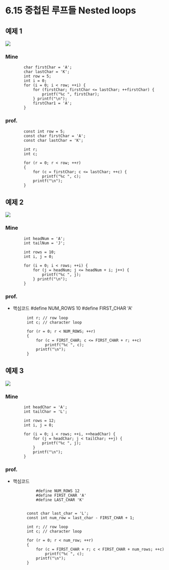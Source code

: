 # 6.15 중첩된 루프들 Nested loops

## 예제 1

<img src="https://github.com/uber9ma/following_C/blob/master/images/chapter6/while8.png?raw=true">

### Mine

    		char firstChar = 'A';
    		char lastChar = 'K';
    		int row = 5;
    		int i = 0;
    		for (i = 0; i < row; ++i) {
    			for (firstChar; firstChar <= lastChar; ++firstChar) {
    				printf("%c ", firstChar);
    			} printf("\n");
    			firstChar1 = 'A';
    		}

### prof.

    		const int row = 5;
    		const char firstChar = 'A';
    		const char lastChar = 'K';

    		int r;
    		int c;

    		for (r = 0; r < row; ++r)
    		{
    			for (c = firstChar; c <= lastChar; ++c) {
    				printf("%c ", c);
    			printf("\n");
    		}

## 예제 2

<img src="https://github.com/uber9ma/following_C/blob/master/images/chapter6/while9.png?raw=true">

### Mine

    		int headNum = 'A';
    		int tailNum = 'J';

    		int rows = 10;
    		int i, j = 0;

    		for (i = 0; i < rows; ++i) {
    			for (j = headNum; j <= headNum + i; j++) {
    				printf("%c ", j);
    			} printf("\n");
    		}

### prof.

- 핵심코드
  #define NUM_ROWS 10
  #define FIRST_CHAR 'A'


    		int r; // row loop
    		int c; // character loop

    		for (r = 0; r < NUM_ROWS; ++r)
    		{
    			for (c = FIRST_CHAR; c <= FIRST_CHAR + r; ++c)
    				printf("%c ", c);
    			printf("\n");
    		}

## 예제 3

<img src="https://github.com/uber9ma/following_C/blob/master/images/chapter6/while10.png?raw=true">

### Mine

    		int headChar = 'A';
    		int tailChar = 'L';

    		int rows = 12;
    		int i, j = 0;

    		for (i = 0; i < rows; ++i, ++headChar) {
    			for (j = headChar; j < tailChar; ++j) {
    				printf("%c ", j);
    			}
    			printf("\n");
    		}

### prof.

- 핵심코드

      			#define NUM_ROWS 12
      			#define FIRST_CHAR 'A'
      			#define LAST_CHAR 'K'


    		const char last_char = 'L';
    		const int num_row = last_char - FIRST_CHAR + 1;

    		int r; // row loop
    		int c; // character loop

    		for (r = 0; r < num_row; ++r)
    		{
    			for (c = FIRST_CHAR + r; c < FIRST_CHAR + num_rows; ++c)
    				printf("%c ", c);
    			printf("\n");
    		}
